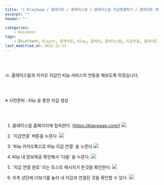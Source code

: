 ```yaml
---
title: "[ KlaySwap / 클레이튼 / 클레이스왑 ] 클레이스왑 지갑연결하기 / 클레이튼 채굴 / 클레이 채굴"
excerpt: ""
header: ""

categories:
    - Business
tags:
    - [KLAYSWAP, Klaytn, 클레이튼, Klay, 클레이, 클레이스왑, 지갑연결, 클레이튼 채굴, 클레이 채굴, Klip, 카카오 지갑, 카카오 가상화폐 지갑, 카카오 개인지갑]
last_modified_at: 2022-12-23
---
```


<br><br>

ㅁ. 클레이스왑과 카카오 지갑인 Klip 서비스의 연동을 해보도록 하겠습니다.

<br><br>

※ 사전준비 : Klip 을 통한 지갑 생성

<br><br>

1. 클레이스왑 홈페이지에 접속한다. (https://klayswap.com/)
![](/upload/klayswap/01_connection/00.png)


2. '지갑연결' 버튼을 누른다.
![](/upload/klayswap/01_connection/01.png)


3. 'Klip 카카오톡으로 Klip 지갑 연결' 을 누른다
![](/upload/klayswap/01_connection/02.png)


4. Klip 내 정보제공 확인해서 '다음' 을 누른다.
![](/upload/klayswap/01_connection/03.png)


5. '지갑 연결 완료' 라는 토스트 메시지가 뜬것을 확인한다.
![](/upload/klayswap/01_connection/04.png)


6. 우측 상단에 더보기를 눌러 내 지갑과 연결된 것을 확인할 수 있다.
![](/upload/klayswap/01_connection/05.png)


